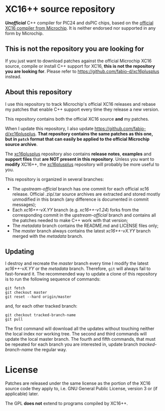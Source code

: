 # XC16++ source repository

***Unofficial*** C++ compiler for PIC24 and dsPIC chips, based on the [official
XC16 compiler from Microchip](http://www.microchip.com/pagehandler/en_us/devtools/mplabxc/).
It is neither endorsed nor supported in any form by Microchip.

## This is not the repository you are looking for

If you just want to download patches against the official Microchip XC16 source,
compile or install C++ support for XC16, **this is not the repository you are
looking for**. Please refer to https://github.com/fabio-d/xc16plusplus instead.

## About this repository

I use this repository to track Microchip's official XC16 releases and rebase my
patches that enable C++ support every time they release a new version.

This repository contains both the official XC16 source **and** my patches.

When I update this repository, I also update https://github.com/fabio-d/xc16plusplus.
**That repository contains the same patches as this one, but in `patch` format
that can easily be applied to the official Microchip source archive**.

The [xc16plusplus](https://github.com/fabio-d/xc16plusplus) repository also
contains **release notes**, **examples** and
**support files** that **are NOT present in this repository**. Unless you want
to **modify** XC16++, the [xc16plusplus](https://github.com/fabio-d/xc16plusplus)
repository will probably be more useful to you.

This repository is organized in several branches:
 * The *upstream-official* branch has one commit for each official xc16 release.
   Official .zip/.tar source archives are extracted and stored mostly
   unmodified in this branch (any difference is documented in commit messages);
 * Each *xc16++-vX.YY* branch (e.g. *xc16++-v1.24*) forks from the corresponding
   commit in the *upstream-official* branch and contains all the patches needed
   to make C++ work with that version;
 * The *metadata* branch contains the README.md and LICENSE files only;
 * The *master* branch always contains the latest *xc16++-vX.YY* branch merged
   with the *metadata* branch.

## Updating

I destroy and recreate the *master* branch every time I modify the latest
*xc16++-vX.YY* or the *metadata* branch. Therefore, `git` will always fail to
fast-forward it. The recommended way to update a clone of this repository is to
run the following sequence of commands:
```
git fetch
git checkout master
git reset --hard origin/master
```
and, for each other tracked branch:
```
git checkout tracked-branch-name
git pull
```

The first command will download all the updates without touching neither the
local index nor working tree. The second and third commands will update the
local master branch. The fourth and fifth commands, that must be repeated for
each branch you are interested in, update branch *tracked-branch-name* the
regular way.

# License

Patches are released under the same license as the portion of the XC16 source
code they apply to, i.e. GNU General Public License, version 3 or (if
applicable) later.

The GPL **does not** extend to programs compiled by XC16++.
